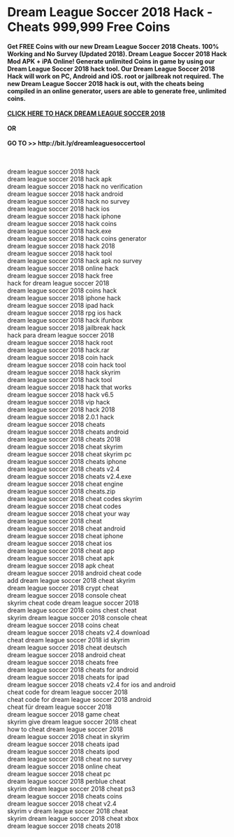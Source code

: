 # Dream League Soccer 2018 Hack - Cheats 999,999 Free Coins
<b>
Get FREE Coins with our new Dream League Soccer 2018 Cheats. 100% Working and No Survey (Updated 2018). Dream League Soccer 2018 Hack Mod APK + iPA Online! Generate unlimited Coins in game by using our Dream League Soccer 2018 hack tool. Our Dream League Soccer 2018 Hack will work on PC, Android and iOS. root or jailbreak not required. The new Dream League Soccer 2018 hack is out, with the cheats being compiled in an online generator, users are able to generate free, unlimited coins.
</b>
<br><br>
<b><a href="http://bit.ly/dreamleaguesoccertool">CLICK HERE TO HACK DREAM LEAGUE SOCCER 2018</a>
<br><br>
OR
<br><br>
GO TO >> http://bit.ly/dreamleaguesoccertool</b>
<br><br><br>

dream league soccer 2018 hack
<br>
dream league soccer 2018 hack apk
<br>
dream league soccer 2018 hack no verification
<br>
dream league soccer 2018 hack android
<br>
dream league soccer 2018 hack no survey
<br>
dream league soccer 2018 hack ios
<br>
dream league soccer 2018 hack iphone
<br>
dream league soccer 2018 hack coins
<br>
dream league soccer 2018 hack.exe
<br>
dream league soccer 2018 hack coins generator
<br>
dream league soccer 2018 hack 2018
<br>
dream league soccer 2018 hack tool
<br>
dream league soccer 2018 hack apk no survey
<br>
dream league soccer 2018 online hack
<br>
dream league soccer 2018 hack free
<br>
hack for dream league soccer 2018
<br>
dream league soccer 2018 coins hack
<br>
dream league soccer 2018 iphone hack
<br>
dream league soccer 2018 ipad hack
<br>
dream league soccer 2018 rpg ios hack
<br>
dream league soccer 2018 hack ifunbox
<br>
dream league soccer 2018 jailbreak hack
<br>
hack para dream league soccer 2018
<br>
dream league soccer 2018 hack root
<br>
dream league soccer 2018 hack.rar
<br>
dream league soccer 2018 coin hack
<br>
dream league soccer 2018 coin hack tool
<br>
dream league soccer 2018 hack skyrim
<br>
dream league soccer 2018 hack tool
<br>
dream league soccer 2018 hack that works
<br>
dream league soccer 2018 hack v6.5
<br>
dream league soccer 2018 vip hack
<br>
dream league soccer 2018 hack 2018
<br>
dream league soccer 2018 2.0.1 hack
<br>
dream league soccer 2018 cheats
<br>
dream league soccer 2018 cheats android
<br>
dream league soccer 2018 cheats 2018
<br>
dream league soccer 2018 cheat skyrim
<br>
dream league soccer 2018 cheat skyrim pc
<br>
dream league soccer 2018 cheats iphone
<br>
dream league soccer 2018 cheats v2.4
<br>
dream league soccer 2018 cheats v2.4.exe
<br>
dream league soccer 2018 cheat engine
<br>
dream league soccer 2018 cheats.zip
<br>
dream league soccer 2018 cheat codes skyrim
<br>
dream league soccer 2018 cheat codes
<br>
dream league soccer 2018 cheat your way
<br>
dream league soccer 2018 cheat
<br>
dream league soccer 2018 cheat android
<br>
dream league soccer 2018 cheat iphone
<br>
dream league soccer 2018 cheat ios
<br>
dream league soccer 2018 cheat app
<br>
dream league soccer 2018 cheat apk
<br>
dream league soccer 2018 apk cheat
<br>
dream league soccer 2018 android cheat code
<br>
add dream league soccer 2018 cheat skyrim
<br>
dream league soccer 2018 crypt cheat
<br>
dream league soccer 2018 console cheat
<br>
skyrim cheat code dream league soccer 2018
<br>
dream league soccer 2018 coins chest cheat
<br>
skyrim dream league soccer 2018 console cheat
<br>
dream league soccer 2018 coins cheat
<br>
dream league soccer 2018 cheats v2.4 download
<br>
cheat dream league soccer 2018 id skyrim
<br>
dream league soccer 2018 cheat deutsch
<br>
dream league soccer 2018 android cheat
<br>
dream league soccer 2018 cheats free
<br>
dream league soccer 2018 cheats for android
<br>
dream league soccer 2018 cheats for ipad
<br>
dream league soccer 2018 cheats v2.4 for ios and android
<br>
cheat code for dream league soccer 2018
<br>
cheat code for dream league soccer 2018 android
<br>
cheat für dream league soccer 2018
<br>
dream league soccer 2018 game cheat
<br>
skyrim give dream league soccer 2018 cheat
<br>
how to cheat dream league soccer 2018
<br>
dream league soccer 2018 cheat in skyrim
<br>
dream league soccer 2018 cheats ipad
<br>
dream league soccer 2018 cheats ipod
<br>
dream league soccer 2018 cheat no survey
<br>
dream league soccer 2018 online cheat
<br>
dream league soccer 2018 cheat pc
<br>
dream league soccer 2018 perblue cheat
<br>
skyrim dream league soccer 2018 cheat ps3
<br>
dream league soccer 2018 cheats coins
<br>
dream league soccer 2018 cheat v2.4
<br>
skyrim v dream league soccer 2018 cheat
<br>
skyrim dream league soccer 2018 cheat xbox
<br>
dream league soccer 2018 cheats 2018
